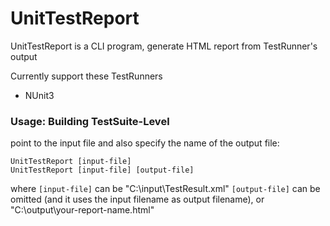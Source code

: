 # UnitTestReport
UnitTestReport is a CLI program, generate HTML report from TestRunner's output


Currently support these TestRunners

 - NUnit3


### Usage: Building TestSuite-Level
point to the input file and also specify the name of the output file:

```
UnitTestReport [input-file]
UnitTestReport [input-file] [output-file]
```

where
`[input-file]` can be "C:\input\TestResult.xml"
`[output-file]` can be omitted (and it uses the input filename as output filename), or "C:\output\your-report-name.html"

